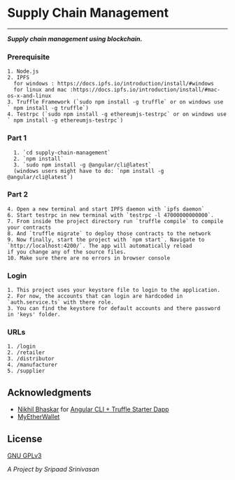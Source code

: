 # Supply Chain Management
	
 	
 ------------------------		

*__Supply chain management using blockchain.__*

### Prerequisite

    1. Node.js
    2. IPFS
      for windows : https://docs.ipfs.io/introduction/install/#windows
      for linux and mac :https://docs.ipfs.io/introduction/install/#mac-os-x-and-linux
    3. Truffle Framework (`sudo npm install -g truffle` or on windows use ` npm install -g truffle`)
    4. Testrpc (`sudo npm install -g ethereumjs-testrpc` or on windows use ` npm install -g ethereumjs-testrpc`)

### Part 1

      1. `cd supply-chain-management`
      2. `npm install`
      3. `sudo npm install -g @angular/cli@latest`
      (windows users might have to do: `npm install -g @angular/cli@latest`)

### Part 2

    4. Open a new terminal and start IPFS daemon with `ipfs daemon`
    6. Start testrpc in new terminal with `testrpc -l 47000000000000`.
    7. From inside the project directory run `truffle compile` to compile your contracts
    8. And `truffle migrate` to deploy those contracts to the network
    9. Now finally, start the project with `npm start`. Navigate to `http://localhost:4200/`. The app will automatically reload             if you change any of the source files.
    10. Make sure there are no errors in browser console

### Login

    1. This project uses your keystore file to login to the application.
    2. For now, the accounts that can login are hardcoded in `auth.service.ts` with there role.
    3. You can find the keystore for default accounts and there password in 'keys' folder.

### URLs

    1. /login
    2. /retailer
    3. /distributor
    4. /manufacturer
    5. /supplier

## Acknowledgments

* [Nikhil Bhaskar](https://github.com/Nikhil22) for [Angular CLI + Truffle Starter Dapp](https://github.com/Nikhil22/angular4-truffle-starter-dapp)
* [MyEtherWallet](https://github.com/kvhnuke/etherwallet)


## License

[GNU GPLv3](./LICENSE)


*A Project by Sripaad Srinivasan*
